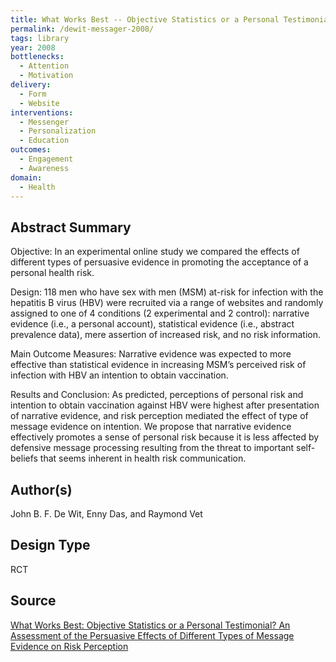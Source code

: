 ```yaml
---
title: What Works Best -- Objective Statistics or a Personal Testimonial?
permalink: /dewit-messager-2008/
tags: library 
year: 2008
bottlenecks: 
  - Attention 
  - Motivation
delivery: 
  - Form 
  - Website 
interventions: 
  - Messenger 
  - Personalization 
  - Education 
outcomes: 
  - Engagement 
  - Awareness 
domain: 
  - Health 
---
```

## Abstract Summary

Objective: In an experimental online study we compared the effects of different types of persuasive
evidence in promoting the acceptance of a personal health risk. 

Design: 118 men who have sex with men (MSM) at-risk for infection with the hepatitis B virus (HBV) were recruited via a range of websites and
randomly assigned to one of 4 conditions (2 experimental and 2 control): narrative evidence (i.e., a
personal account), statistical evidence (i.e., abstract prevalence data), mere assertion of increased risk,
and no risk information. 

Main Outcome Measures: Narrative evidence was expected to more effective
than statistical evidence in increasing MSM’s perceived risk of infection with HBV an intention to obtain
vaccination. 

Results and Conclusion: As predicted, perceptions of personal risk and intention to obtain
vaccination against HBV were highest after presentation of narrative evidence, and risk perception mediated
the effect of type of message evidence on intention. We propose that narrative evidence effectively promotes
a sense of personal risk because it is less affected by defensive message processing resulting from the threat
to important self-beliefs that seems inherent in health risk communication.

## Author(s)

John B. F. De Wit, Enny Das, and Raymond Vet

## Design Type

RCT

## Source

<a href="https://www.researchgate.net/profile/John_Wit/publication/5621918_What_Works_Best_Objective_Statistics_or_a_Personal_Testimonial_An_Assessment_of_the_Persuasive_Effects_of_Different_Types_of_Message_Evidence_on_Risk_Perception/links/00b7d520e245642206000000/What-Works-Best-Objective-Statistics-or-a-Personal-Testimonial-An-Assessment-of-the-Persuasive-Effects-of-Different-Types-of-Message-Evidence-on-Risk-Perception.pdf">What Works Best: Objective Statistics or a Personal Testimonial? An Assessment of the Persuasive Effects of Different Types of Message Evidence on Risk Perception</a>
